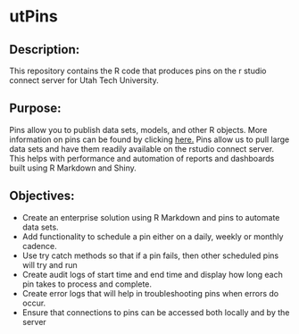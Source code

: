 # utPins
## Description:
This repository contains the R code that produces pins on the r studio connect server for Utah Tech University.

## Purpose:
Pins allow you to publish data sets, models, and other R objects.  More information on pins can be found by clicking [here.](https://pins.rstudio.com) Pins allow us to pull large data sets and have them readily available on the rstudio connect server.  This helps with performance and automation of reports and dashboards built using R Markdown and Shiny.

## Objectives:
- Create an enterprise solution using R Markdown and pins to automate data sets.  
- Add functionality to schedule a pin either on a daily, weekly or monthly cadence.
- Use try catch methods so that if a pin fails, then other scheduled pins will try and run
- Create audit logs of start time and end time and display how long each pin takes to process and complete.
- Create error logs that will help in troubleshooting pins when errors do occur.
- Ensure that connections to pins can be accessed both locally and by the server
